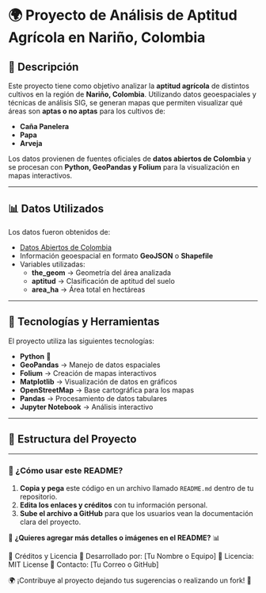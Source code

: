 # 🌍 Proyecto de Análisis de Aptitud Agrícola en Nariño, Colombia

## 📌 Descripción
Este proyecto tiene como objetivo analizar la **aptitud agrícola** de distintos cultivos en la región de **Nariño, Colombia**. Utilizando datos geoespaciales y técnicas de análisis SIG, se generan mapas que permiten visualizar qué áreas son **aptas o no aptas** para los cultivos de:
- **Caña Panelera**
- **Papa**
- **Arveja**

Los datos provienen de fuentes oficiales de **datos abiertos de Colombia** y se procesan con **Python, GeoPandas y Folium** para la visualización en mapas interactivos.

---

## 📊 Datos Utilizados
Los datos fueron obtenidos de:
- [Datos Abiertos de Colombia](https://www.datos.gov.co/)
- Información geoespacial en formato **GeoJSON** o **Shapefile**
- Variables utilizadas:
  - **the_geom** → Geometría del área analizada
  - **aptitud** → Clasificación de aptitud del suelo
  - **area_ha** → Área total en hectáreas

---

## 🚀 Tecnologías y Herramientas
El proyecto utiliza las siguientes tecnologías:

- **Python** 🐍
- **GeoPandas** → Manejo de datos espaciales
- **Folium** → Creación de mapas interactivos
- **Matplotlib** → Visualización de datos en gráficos
- **OpenStreetMap** → Base cartográfica para los mapas
- **Pandas** → Procesamiento de datos tabulares
- **Jupyter Notebook** → Análisis interactivo

---

## 📌 Estructura del Proyecto



---

### **📌 ¿Cómo usar este README?**
1. **Copia y pega** este código en un archivo llamado `README.md` dentro de tu repositorio.
2. **Edita los enlaces y créditos** con tu información personal.
3. **Sube el archivo a GitHub** para que los usuarios vean la documentación clara del proyecto.

🚀 **¿Quieres agregar más detalles o imágenes en el README?** 📊

📝 Créditos y Licencia
📌 Desarrollado por: [Tu Nombre o Equipo]
📌 Licencia: MIT License
📌 Contacto: [Tu Correo o GitHub]

🌍 ¡Contribuye al proyecto dejando tus sugerencias o realizando un fork! 🚀
